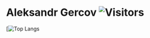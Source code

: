 # Aleksandr Gercov ![Visitors](https://visitor-badge.glitch.me/badge?page_id=Gercov) 
[![Top Langs](https://github-readme-stats.vercel.app/api/top-langs/?username=Gercov&count_private=false&layout=compact) 

<!--
**
![Gercov GitHub Stats](https://github-readme-stats.vercel.app/api?username=Gercov&count_private=true&hide=contribs&show_icons=true&theme=default&layout=compact&bg_color=RED)
-->
